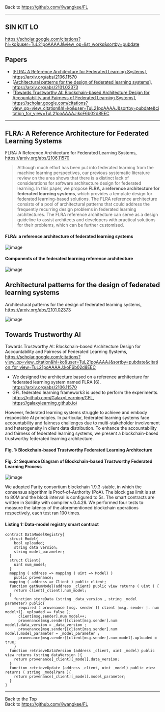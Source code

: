 Back to https://github.com/Kwangkee/FL
***

## SIN KIT LO  
https://scholar.google.com/citations?hl=ko&user=TuL21poAAAAJ&view_op=list_works&sortby=pubdate

## Papers 
- [[FLRA: A Reference Architecture for Federated Learning Systems](https://github.com/Kwangkee/FL/blob/main/FL@CSIRO.md#flra-a-reference-architecture-for-federated-learning-systems)], https://arxiv.org/abs/2106.11570   
- [[Architectural patterns for the design of federated learning systems](https://github.com/Kwangkee/FL/blob/main/FL@CSIRO.md#architectural-patterns-for-the-design-of-federated-learning-systems)], https://arxiv.org/abs/2101.02373
- [[Towards Trustworthy AI: Blockchain-based Architecture Design for Accountability and Fairness of Federated Learning Systems](https://github.com/Kwangkee/FL/blob/main/FL%40CSIRO.md#towards-trustworthy-ai)], https://scholar.google.com/citations?view_op=view_citation&hl=ko&user=TuL21poAAAAJ&sortby=pubdate&citation_for_view=TuL21poAAAAJ:koF6b02d8EEC
***

## FLRA: A Reference Architecture for Federated Learning Systems
FLRA: A Reference Architecture for Federated Learning Systems, https://arxiv.org/abs/2106.11570

>Although much effort has been put into federated learning from the machine learning perspectives, our previous systematic literature review on the area shows that there is a distinct lack of considerations for software architecture design for federated learning. In this paper, we propose **FLRA, a reference architecture for federated learning systems**, which provides a template design for federated learning-based solutions. 
>The FLRA reference architecture consists of a pool of architectural patterns that could address the frequently recurring design problems in federated learning architectures. The FLRA reference architecture can serve as a design guideline to assist architects and developers with practical solutions for their problems, which can be further customised.

#### FLRA: a reference architecture of federated learning systems
![image](https://user-images.githubusercontent.com/109835677/186174360-3c0d2d90-36c7-4650-b5c6-befabcf2b055.png)

#### Components of the federated learning reference architecture
![image](https://user-images.githubusercontent.com/109835677/186174421-8d1d3fe6-0475-4230-b78d-759a65fd9a0b.png)


## Architectural patterns for the design of federated learning systems
Architectural patterns for the design of federated learning systems, https://arxiv.org/abs/2101.02373

![image](https://user-images.githubusercontent.com/109835677/182032069-50c87806-b7a2-4483-8939-3958a372f877.png)

## Towards Trustworthy AI
Towards Trustworthy AI: Blockchain-based Architecture Design for Accountability and Fairness of Federated Learning Systems, https://scholar.google.com/citations?view_op=view_citation&hl=ko&user=TuL21poAAAAJ&sortby=pubdate&citation_for_view=TuL21poAAAAJ:koF6b02d8EEC
- We designed the architecture based on a reference architecture for federated learning system named FLRA [6]. https://arxiv.org/abs/2106.11570
- GFL federated learning framework3 is used to perform the experiments. https://github.com/GalaxyLearning/GFL, https://galaxylearning.github.io/ 

However, federated learning systems struggle to achieve and embody responsible AI principles. In particular, federated learning systems face accountability and fairness challenges due to multi-stakeholder involvement and heterogeneity in client data distribution. To enhance the accountability and fairness of federated learning systems, we present a blockchain-based trustworthy federated learning architecture. 

#### Fig. 1: Blockchain-based Trustworthy Federated Learning Architecture
#### Fig. 2: Sequence Diagram of Blockchain-based Trustworthy Federated Learning Process
![image](https://user-images.githubusercontent.com/109835677/182032146-cb8b1285-4b0d-4e69-acad-ef337d5cd3e1.png)


We adopted Parity consortium blockchain 1.9.3-stable, in which the consensus algorithm is Proof-of-Authority (PoA). The block gas limit is set to 80M and the block interval is configured to 5s. The smart contracts are written in Solidity with compiler v.0.4.26. We performed four tests to measure the latency of the aforementioned blockchain operations respectively, each test ran 100 times.

#### Listing 1: Data-model registry smart contract
```
contract DataModelRegistry{ 
  struct Model{ 
    bool uploaded; 
    string data version;
    string model_parameter; 
  } 
  struct Client{ 
    uint num_model; 
  } 
  mapping ( address => mapping ( uint => Model) ) 
    public provenance; 
  mapping ( address => Client ) public client; 
  function getNumModel(address _client) public view returns ( uint ) { 
    return client[_client].num_model;
  }
    function storeData (string _data_version , string _model parameter) public{ 
      required ( provenance [msg. sender ][ client [msg. sender ]. num model+1]. uploaded == false ); 
      client[msg.sender].num model++; 
      provenance[msg.sender][client[msg.sender].num model].data_version = _data_version ; 
      provenance[msg.sender][client[msg.sender].num model].model_parameter = _model_parameter ; 
      provenance[msg.sender][client[msg.sender].num model].uploaded = true; 
    } 
  function retrieveDataVersion (address _client, uint _model) public view returns (string dataVersion ){ 
    return provenance[_client][_model].data_version;
  } 
  function retrieveUpdate (address _client, uint _model) public view returns ( string _modelPara ){ 
    return provenance[_client][_model].model_parameter;
  }
}
```
***
Back to the [Top](#papers)  
Back to https://github.com/Kwangkee/FL
